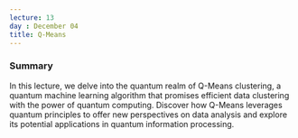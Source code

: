 ```yaml
---
lecture: 13
day : December 04
title: Q-Means
---
```


### Summary
In this lecture, we delve into the quantum realm of Q-Means clustering, a quantum machine learning algorithm that promises efficient data clustering with the power of quantum computing. Discover how Q-Means leverages quantum principles to offer new perspectives on data analysis and explore its potential applications in quantum information processing.

